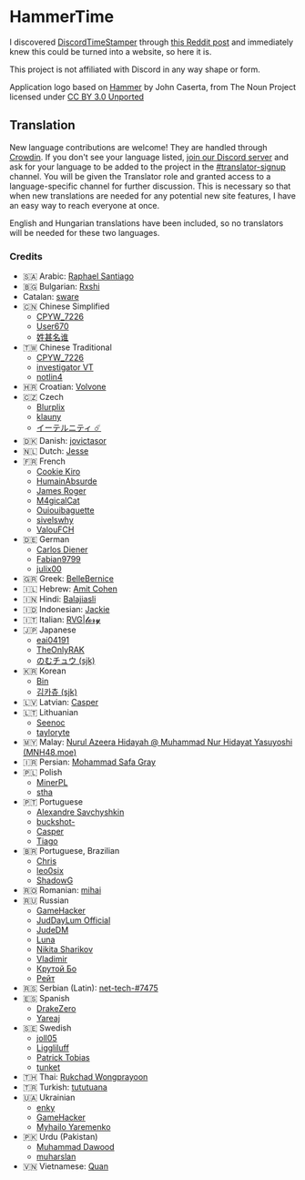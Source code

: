 <h1>HammerTime <a title="Crowdin" target="_blank" href="https://crowdin.com/project/hammertime"><img src="https://badges.crowdin.net/hammertime/localized.svg" alt=""></a></h1>

I discovered [DiscordTimeStamper] through [this Reddit post] and immediately knew this could be turned into a website,
so here it is.

[discordtimestamper]: https://github.com/TimeTravelPenguin/DiscordTimeStamper/

[this reddit post]: https://www.reddit.com/r/discordapp/comments/oiv86b/i_made_a_tool_to_make_timestamps_for_discord/

This project is not affiliated with Discord in any way shape or form.

Application logo based on [Hammer] by John Caserta, from The Noun Project licensed under [CC BY 3.0 Unported]

[hammer]: https://meta.m.wikimedia.org/wiki/File:Hammer_-_Noun_project_1306.svg

[cc by 3.0 unported]: https://creativecommons.org/licenses/by/3.0/deed.en

## Translation

New language contributions are welcome! They are handled through [Crowdin]. If you don't see your language listed,
[join our Discord server] and ask for your language to be added to the project in the [#translator-signup] channel. You
will be given the Translator role and granted access to a language-specific channel for further discussion. This is
necessary so that when new translations are needed for any potential new site features, I have an easy way to reach
everyone at once.

[crowdin]: https://crowdin.com/project/sledgehammertime

[join our discord server]: https://sledgehammerti.me/discord

[#translator-signup]: https://discord.com/channels/952258283882819595/952292965211074650

English and Hungarian translations have been included, so no translators will be needed for these two languages.

### Credits

- 🇸🇦 Arabic: [Raphael Santiago](https://crowdin.com/profile/raphael.santiago.53)
- 🇧🇬 Bulgarian: [Rxshi](https://crowdin.com/profile/Rxshi)
- Catalan: [sware](https://crowdin.com/profile/sware)
- 🇨🇳 Chinese Simplified
  - [CPYW_7226](https://crowdin.com/profile/CPYW_7226)
  - [User670](https://crowdin.com/profile/User670)
  - [姓甚名谁](https://crowdin.com/profile/febilly)
- 🇹🇼 Chinese Traditional
  - [CPYW_7226](https://crowdin.com/profile/CPYW_7226)
  - [investigator VT](https://crowdin.com/profile/ms.investigator)
  - [notlin4](https://crowdin.com/profile/notlin4)
- 🇭🇷 Croatian: [Volvone](https://github.com/volvone)
- 🇨🇿 Czech
  - [Blurplix](https://crowdin.com/profile/Blurplix)
  - [klauny](https://crowdin.com/profile/klauny)
  - [イーテルニティ ☄️](https://crowdin.com/profile/Ethxrnity)
- 🇩🇰 Danish: [jovictasor](https://crowdin.com/profile/jovictasor)
- 🇳🇱 Dutch: [Jesse](https://github.com/Jessuhh)
- 🇫🇷 French
  - [Cookie Kiro](https://crowdin.com/profile/Cookikui)
  - [HumainAbsurde](https://crowdin.com/profile/humain)
  - [James Roger](https://crowdin.com/profile/graffiti34)
  - [M4gicalCat](https://crowdin.com/profile/M4gicalCat)
  - [Ouiouibaguette](https://crowdin.com/profile/Ouiouibaguette)
  - [sivelswhy](https://crowdin.com/profile/sivelswhy)
  - [ValouFCH](https://crowdin.com/profile/ValouFCH)
- 🇩🇪 German
  - [Carlos Diener](https://crowdin.com/profile/carlos.diener)
  - [Fabian9799](https://crowdin.com/profile/Fabian9799)
  - [julix00](https://crowdin.com/profile/julix00)
- 🇬🇷 Greek: [BelleBernice](https://crowdin.com/profile/BelleBernice)
- 🇮🇱 Hebrew: [Amit Cohen](https://crowdin.com/profile/ZeRealOne)
- 🇮🇳 Hindi: [Balajiasli](https://crowdin.com/profile/Balajiasli)
- 🇮🇩 Indonesian: [Jackie](https://github.com/Jckcr)
- 🇮🇹 Italian: [RVG|𝓵𝓸𝓻𝔂](https://top.gg/bot/1076200668810985634)
- 🇯🇵 Japanese
  - [eai04191](https://crowdin.com/profile/eai04191)
  - [TheOnlyRAK](https://crowdin.com/profile/TheOnlyRAK)
  - [のむチュウ (sjk)](https://github.com/sjkim04)
- 🇰🇷 Korean
  - [Bin](https://crowdin.com/profile/cheesepickle12345678)
  - [김카츄 (sjk)](https://github.com/sjkim04)
- 🇱🇻 Latvian: [Casper](https://crowdin.com/profile/JajarGG)
- 🇱🇹 Lithuanian
  - [Seenoc](https://crowdin.com/profile/Seenoc)
  - [tayloryte](https://crowdin.com/profile/tayloryte)
- 🇲🇾 Malay: [Nurul Azeera Hidayah @ Muhammad Nur Hidayat Yasuyoshi (MNH48.moe)](https://crowdin.com/profile/mnh48)
- 🇮🇷 Persian: [Mohammad Safa Gray](https://crowdin.com/profile/DeadMarco)
- 🇵🇱 Polish
  - [MinerPL](https://github.com/minerpl)
  - [stha](https://crowdin.com/profile/sthakrk)
- 🇵🇹 Portuguese
  - [Alexandre Savchyshkin](https://crowdin.com/profile/alexsav004)
  - [buckshot-](https://crowdin.com/profile/buckshot-)
  - [Casper](https://crowdin.com/profile/JajarGG)
  - [Tiago](https://crowdin.com/profile/DemiCool)
- 🇧🇷 Portuguese, Brazilian
  - [Chris](https://crowdin.com/profile/Chrisdbhr)
  - [leo0six](https://crowdin.com/profile/leo0six)
  - [ShadowG](https://crowdin.com/profile/ShadowG)
- 🇷🇴 Romanian: [mihai](https://crowdin.com/profile/mihaiofficialRO)
- 🇷🇺 Russian
  - [GameHacker](https://crowdin.com/profile/GameHacker)
  - [JudDayLum Official](https://crowdin.com/profile/JudDayLum)
  - [JudeDM](https://crowdin.com/profile/JudeDM)
  - [Luna](https://crowdin.com/profile/NightyCloud)
  - [Nikita Sharikov](https://crowdin.com/profile/Aligatoor)
  - [Vladimir](https://crowdin.com/profile/bill876)
  - [Крутой Бо](https://crowdin.com/profile/arturfomenko8)
  - [Рейт](https://crowdin.com/profile/helppriklreyta)
- 🇷🇸 Serbian (Latin): [net-tech-#7475](https://nettech.dev/)
- 🇪🇸 Spanish
  - [DrakeZero](https://crowdin.com/profile/DrakeZero)
  - [Yareaj](https://github.com/Yareaj/)
- 🇸🇪 Swedish
  - [joll05](https://crowdin.com/profile/joll05)
  - [Liggliluff](https://github.com/Liggliluff)
  - [Patrick Tobias](https://crowdin.com/profile/patricktobias)
  - [tunket](https://crowdin.com/profile/tunket)
- 🇹🇭 Thai: [Rukchad Wongprayoon](https://crowdin.com/profile/unpredictable)
- 🇹🇷 Turkish: [tututuana](https://github.com/tututuana)
- 🇺🇦 Ukrainian
  - [enky](https://crowdin.com/profile/enky)
  - [GameHacker](https://crowdin.com/profile/GameHacker)
  - [Myhailo Yaremenko](https://crowdin.com/profile/WhiteBear60)
- 🇵🇰 Urdu (Pakistan)
  - [Muhammad Dawood](https://crowdin.com/profile/Developer_X)
  - [muharslan](https://crowdin.com/profile/muharslan)
- 🇻🇳 Vietnamese: [Quan](https://crowdin.com/profile/quanonthecob)
